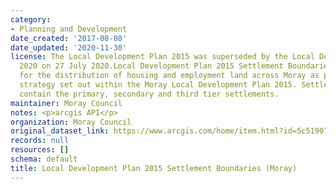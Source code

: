 ```yaml
---
category:
- Planning and Development
date_created: '2017-08-08'
date_updated: '2020-11-30'
license: The Local Development Plan 2015 was superseded by the Local Development Plan
  2020 on 27 July 2020.Local Development Plan 2015 Settlement Boundaries are used
  for the distribution of housing and employment land across Moray as per the spatial
  strategy set out within the Moray Local Development Plan 2015. Settlement boundaries
  contain the primary, secondary and third tier settlements.
maintainer: Moray Council
notes: <p>arcgis API</p>
organization: Moray Council
original_dataset_link: https://www.arcgis.com/home/item.html?id=5c51907e5088428ea44e8d4068cf8e51
records: null
resources: []
schema: default
title: Local Development Plan 2015 Settlement Boundaries (Moray)
---
```

